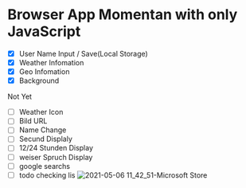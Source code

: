 # Browser App  Momentan  with only JavaScript 

- [x] User Name Input / Save(Local Storage)
- [x] Weather Infomation
- [x] Geo Infomation
- [x] Background

Not Yet

- [ ] Weather Icon
- [ ] Bild URL
- [ ] Name Change
- [ ] Secund Displaly
- [ ] 12/24 Stunden Display
- [ ] weiser Spruch Display
- [ ] google searchs
- [ ] todo checking lis
![2021-05-06 11_42_51-Microsoft Store](https://user-images.githubusercontent.com/61238430/117277909-9253f000-ae60-11eb-9462-17c43c134b0a.png)
